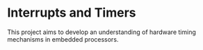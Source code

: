 # Interrupts and Timers
This project aims to develop an understanding of hardware timing mechanisms in embedded processors.
